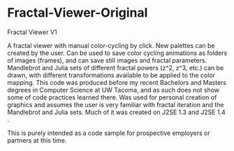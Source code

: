 # Fractal-Viewer-Original
Fractal Viewer V1

A fractal viewer with manual color-cycling by click. New palettes can be created by the user. Can be used to save color cycling animations as folders of images (frames), and can save still images and fractal parameters. Mandlebrot and Julia sets of different fractal powers (z^2, z^3, etc.) can be drawn, with different transformations available to be applied to the color mapping. This code was produced before my recent Bachelors and Masters degrees in Computer Science at UW Tacoma, and as such does not show some of code practices learned there. Was used for personal creation of graphics and assumes the user is very familiar with fractal iteration and the Mandlebrot and Julia sets. Much of it was created on J2SE 1.3 and J2SE 1.4 .

This is purely intended as a code sample for prospective employers or partners at this time.
